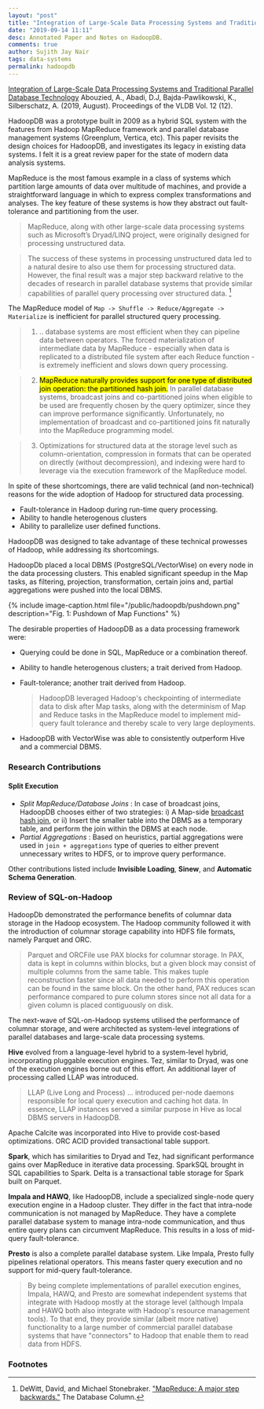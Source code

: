 ```yaml
---
layout: "post"
title: "Integration of Large-Scale Data Processing Systems and Traditional Parallel Database Technology"
date: "2019-09-14 11:11"
desc: Annotated Paper and Notes on HadoopDB.
comments: true
author: Sujith Jay Nair
tags: data-systems
permalink: hadoopdb
---
```

[Integration of Large-Scale Data Processing Systems and Traditional Parallel Database Technology](http://www.vldb.org/pvldb/vol12/p2290-abouzied.pdf)
Abouzied, A., Abadi, D.J, Bajda-Pawlikowski, K., Silberschatz, A. (2019, August). Proceedings of the VLDB Vol. 12 (12).

HadoopDB was a prototype built in 2009 as a hybrid SQL system with the features from Hadoop MapReduce framework and parallel database management systems (Greenplum, Vertica, etc). This paper revisits the design choices for HadoopDB, and investigates its legacy in existing data systems. I felt it is a great review paper for the state of modern data analysis systems.

MapReduce is the most famous example in a class of systems which partition large amounts of data over multitude of machines, and provide a straightforward language in which to express complex transformations and analyses. The key feature of these systems is how they abstract out fault-tolerance and partitioning from the user.

> MapReduce, along with other large-scale data processing systems such as Microsoft’s Dryad/LINQ project, were originally designed for processing unstructured data.

> The success of these systems in processing unstructured data led to a natural desire to also use them for processing structured data. However, the final result was a major step backward relative to the decades of research in parallel database systems that provide similar capabilities of parallel query processing over structured data. [^1]

The MapReduce model of `Map -> Shuffle -> Reduce/Aggregate -> Materialize` is inefficient for parallel structured query processing.

> 1) .. database systems are most efficient when they can pipeline data between operators. The forced materialization of intermediate data by MapReduce - especially when data is replicated to a distributed file system after each Reduce function - is extremely inefficient and slows down query processing.

> 2) <mark>MapReduce naturally provides support for one type of distributed join operation: the partitioned hash join.</mark> In parallel database systems, broadcast joins and co-partitioned joins when eligible to be used are frequently chosen by
the query optimizer, since they can improve performance significantly. Unfortunately, no implementation of broadcast and co-partitioned joins fit naturally into the MapReduce programming model.

> 3) Optimizations for structured data at the storage level such as column-orientation, compression in formats that can be operated on directly (without decompression), and indexing were hard to leverage via the execution framework of the MapReduce model.

In spite of these shortcomings, there are valid technical (and non-technical) reasons for the wide adoption of Hadoop for structured data processing.

- Fault-tolerance in Hadoop during run-time query processing.
- Ability to handle heterogenous clusters
- Ability to parallelize user defined functions.

HadoopDB was designed to take advantage of these technical prowesses of Hadoop, while addressing its shortcomings.

HadoopDb placed a local DBMS (PostgreSQL/VectorWise) on every node in the data processing clusters. This enabled significant speedup in the Map tasks, as filtering, projection, transformation, certain joins and, partial aggregations were pushed into the local DBMS.

{% include image-caption.html file="/public/hadoopdb/pushdown.png" description="Fig. 1: Pushdown of Map Functions" %}

The desirable properties of HadoopDB as a data processing framework were:
- Querying could be done in SQL, MapReduce or a combination thereof.
- Ability to handle heterogenous clusters; a trait derived from Hadoop.
- Fault-tolerance; another trait derived from Hadoop.
   > HadoopDB leveraged Hadoop's checkpointing of intermediate data to disk after Map tasks, along with the determinism of Map and Reduce tasks in the MapReduce model to implement mid-query fault tolerance and thereby scale to very large deployments.

- HadoopDB with VectorWise was able to consistently outperform Hive and a commercial DBMS.

### Research Contributions
#### Split Execution
- *Split MapReduce/Database Joins* : In case of broadcast joins, HadoopDB chooses either of two strategies: i) A Map-side [broadcast hash join](/spark/broadcast-joins), or ii) Insert the smaller table into the DBMS as a temporary table, and perform the join within the DBMS at each node.
- *Partial Aggregations* : Based on heuristics, partial aggregations were used in `join + aggregations` type of queries to either prevent unnecessary writes to HDFS, or to improve query performance.

Other contributions listed include **Invisible Loading**, **Sinew**, and **Automatic Schema Generation**.

### Review of SQL-on-Hadoop
HadoopDb demonstrated the performance benefits of columnar data storage in the Hadoop ecosystem. The Hadoop community followed it with the introduction of columnar storage capability into HDFS file formats, namely Parquet and ORC.

> Parquet and ORCFile use PAX blocks for columnar storage. In PAX, data is kept in columns within blocks, but a given block may consist of multiple columns from the same table. This makes tuple reconstruction faster since all data needed to perform this operation can be found in the same block. On the other hand, PAX reduces scan performance compared to pure column stores since not all data for a given column is placed contiguously on disk.

The next-wave of SQL-on-Hadoop systems utilised the performance of columnar storage, and were architected as system-level integrations of parallel databases and large-scale data processing systems.

**Hive** evolved from a language-level hybrid to a system-level hybrid, incorporating pluggable execution engines. Tez, similar to Dryad, was one of the execution engines borne out of this effort. An additional layer of processing called LLAP was introduced.
> LLAP (Live Long and Process) ... introduced per-node daemons responsible for local query execution and caching hot data.
In essence, LLAP instances served a similar purpose in Hive as local DBMS servers in HadoopDB.

Apache Calcite was incorporated into Hive to provide cost-based optimizations. ORC ACID provided transactional table support.

**Spark**, which has similarities to Dryad and Tez, had significant performance gains over MapReduce in iterative data processing. SparkSQL brought in SQL capabilities to Spark. Delta is a transactional table storage for Spark built on Parquet.

**Impala and HAWQ**, like HadoopDB, include a specialized single-node query execution engine in a Hadoop cluster. They differ in the fact that intra-node communication is not managed by MapReduce. They have a complete parallel database system to manage intra-node communication, and thus entire query plans can circumvent MapReduce. This results in a loss of mid-query fault-tolerance.

**Presto** is also a complete parallel database system. Like Impala, Presto fully pipelines relational operators. This means faster query execution and no support for mid-query fault-tolerance.

> By being complete implementations of parallel execution engines, Impala, HAWQ, and Presto are somewhat independent systems that integrate with Hadoop mostly at the storage level (although Impala and HAWQ both also integrate with Hadoop's resource management tools). To that end, they provide similar (albeit more native) functionality to a large number of commercial parallel database systems that have "connectors" to Hadoop that enable them to read data from HDFS.

### Footnotes
[^1]: DeWitt, David, and Michael Stonebraker. ["MapReduce: A major step backwards."](https://pdfs.semanticscholar.org/08d1/2e771d811bcd0d4bc81fa3993563efbaeadb.pdf) The Database Column.
